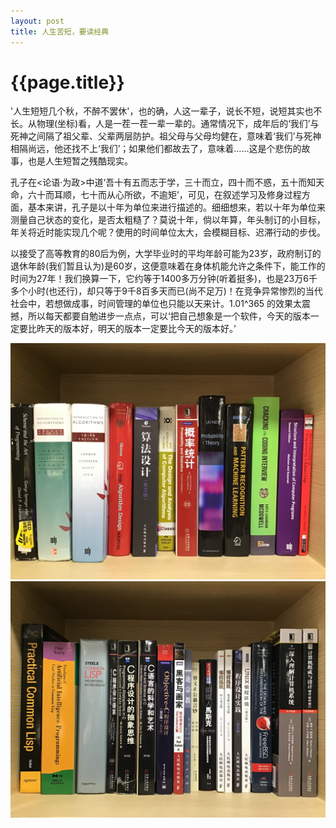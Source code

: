 ```yaml
---
layout: post
title: 人生苦短，要读经典
---
```

{{page.title}}
=====================================

'人生短短几个秋，不醉不罢休'，也的确，人这一辈子，说长不短，说短其实也不长。从物理(坐标)看，人是一茬一茬一辈一辈的。通常情况下，成年后的‘我们’与死神之间隔了祖父辈、父辈两层防护。祖父母与父母均健在，意味着‘我们’与死神相隔尚远，他还找不上‘我们’；如果他们都故去了，意味着......这是个悲伤的故事，也是人生短暂之残酷现实。

孔子在<论语·为政>中道‘吾十有五而志于学，三十而立，四十而不惑，五十而知天命，六十而耳顺，七十而从心所欲，不逾矩’，可见，在叙述学习及修身过程方面，基本来讲，孔子是以十年为单位来进行描述的。细细想来，若以十年为单位来测量自己状态的变化，是否太粗糙了？莫说十年，倘以年算，年头制订的小目标，年关将近时能实现几个呢？使用的时间单位太大，会模糊目标、迟滞行动的步伐。

以接受了高等教育的80后为例，大学毕业时的平均年龄可能为23岁，政府制订的退休年龄(我们暂且认为)是60岁，这便意味着在身体机能允许之条件下，能工作的时间为27年！我们换算一下，它约等于1400多万分钟(听着挺多)，也是23万6千多个小时(也还行)，却只等于9千8百多天而已(尚不足万)！在竞争异常惨烈的当代社会中，若想做成事，时间管理的单位也只能以天来计。1.01^365 的效果太震撼，所以每天都要自勉进步一点点，可以‘把自己想象是一个软件，今天的版本一定要比昨天的版本好，明天的版本一定要比今天的版本好。’

<img src="/images/posts/2019-08-30/Classic_0.jpeg">
<img src="/images/posts/2019-08-30/Classic_1.jpeg">
